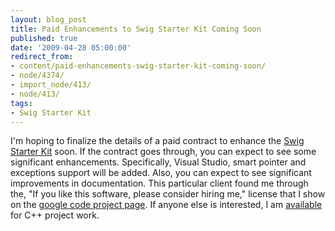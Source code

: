 ```yaml
---
layout: blog_post
title: Paid Enhancements to Swig Starter Kit Coming Soon
published: true
date: '2009-04-28 05:00:00'
redirect_from:
- content/paid-enhancements-swig-starter-kit-coming-soon/
- node/4374/
- import_node/413/
- node/413/
tags:
- Swig Starter Kit
---
```


I'm hoping to finalize the details of a paid contract to enhance the [Swig Starter Kit](/tags/swig-starter-kit) soon. If the contract goes through, you can expect to see some significant enhancements. Specifically, Visual Studio, smart pointer and exceptions support will be added. Also, you can expect to see significant improvements in documentation. This particular client found me through the, "If you like this software, please consider hiring me," license that I show on the [google code project page](http://code.google.com/p/swigstarterkit/). If anyone else is interested, I am [available](/contact) for C++ project work.
